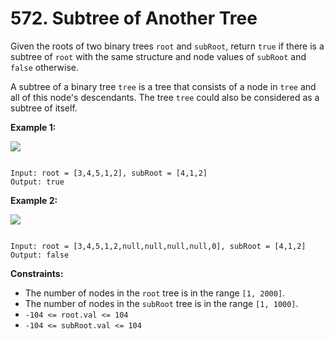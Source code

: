 # 572. Subtree of Another Tree

Given the roots of two binary trees `root` and `subRoot`, return `true` if there is a subtree of `root` with the same structure and node values of `subRoot` and `false` otherwise.

A subtree of a binary tree `tree` is a tree that consists of a node in `tree` and all of this node's descendants. The tree `tree` could also be considered as a subtree of itself.

**Example 1:**

![](https://assets.leetcode.com/uploads/2021/04/28/subtree1-tree.jpg)

```

Input: root = [3,4,5,1,2], subRoot = [4,1,2]
Output: true

```

**Example 2:**

![](https://assets.leetcode.com/uploads/2021/04/28/subtree2-tree.jpg)

```

Input: root = [3,4,5,1,2,null,null,null,null,0], subRoot = [4,1,2]
Output: false

```

**Constraints:**

* The number of nodes in the `root` tree is in the range `[1, 2000]`.
* The number of nodes in the `subRoot` tree is in the range `[1, 1000]`.
* `-104 <= root.val <= 104`
* `-104 <= subRoot.val <= 104`
